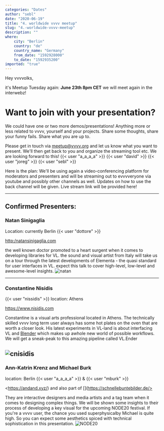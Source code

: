 ```yaml
---
categories: "Dates"
author: "sebl"
date: "2020-06-19"
title: "4. worldwide vvvv meetup"
slug: "4.-worldwide-vvvv-meetup"
description: ""
where: 
    city: "Berlin"
    country: "de"
    country_name: "Germany"
    from_date: "1592928000"
    to_date: "1592935200"
imported: "true"
---
```



Hey vvvvolks,

it's Meetup Tuesday again: **June 23th 8pm CET** we will meet again in the interwebz!

#  Want to join with your presentation?
We could have one or two more demos/presentations! Anything more or less related to vvvv, yourself and your projects. Share some thoughts, share your funny fails. Share what you are up to. 

Please get in touch via meetup@vvvv.org and let us know what you want to present. We'll then get back to you and organize the streaming tool etc. We are looking forward to this! {{< user "a_a_a_a" >}} {{< user "david" >}} {{< user "joreg" >}}  {{< user "sebl" >}} 

Here is the plan: We'll be using again a video-conferencing platform for moderators and presenters and will be streaming out to evvvveryone via youtube and possibly other channels as well. Updates on how to use the back channel will be given. Live stream link will be provided here!

---

##  Confirmed Presenters:
###  Natan Sinigaglia
Location: currently Berlin
{{< user "dottore" >}}

<http:/natansinigaglia.com>

the well known doctor promoted to a heart surgent when it comes to developing libraries for VL. the sound and visual artist from Italy will take us on a tour through the latest developments of Elementa - the quasi standard for user interfaces in VL. expect this talk to cover high-level, low-level and awesome-level insights.
![natan](https://thenodeinstitute.org/wp-content/uploads/2020/04/Nathan_Sinigaglia.jpg) 

---

### Constantine Nisidis
{{< user "nissidis" >}}
location: Athens

<https://www.nisidis.com>

Constantine is a visual arts professional located in Athens. The technically skilled vvvv long term user always has some hot plates on the oven that are worth a closer look. His latest experiments in VL-land is about interfacing VL and [Blender](https://www.blender.org/) which makes up awhole new world of possible workflows. We will get a sneak-peak to this amazing pipeline called VL.Ender

![cnisidis](https://www.nisidis.com/wp-content/uploads/2018/12/logo_2018-01-512x512.png) 
---

### Ann-Katrin Krenz and Michael Burk
location: Berlin
{{< user "a_a_a_a" >}} & {{< user "mburk" >}}

<https://andand.xyz/) and also part of [](https://schnellebuntebilder.de/>

They are interactive designers and media artists and a tag team when it comes to designing complex things. 
We will be shown some insights to their process of developing a key visual for the upcoming NODE20 festival.
If you're a vvvv user, the chance you used superphysicalby Michael is quite high. So you can expect some aesthetics spiced with technical sophistication in this presentation.
![NODE20](https://thenodeinstitute.org/wp-content/uploads/2020/06/ACHAT_0001_small.png) 